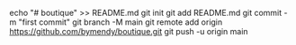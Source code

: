 echo "# boutique" >> README.md
git init
git add README.md
git commit -m "first commit"
git branch -M main
git remote add origin https://github.com/bymendy/boutique.git
git push -u origin main